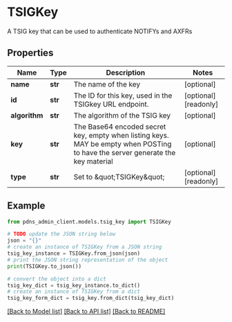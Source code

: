 # TSIGKey

A TSIG key that can be used to authenticate NOTIFYs and AXFRs

## Properties

Name | Type | Description | Notes
------------ | ------------- | ------------- | -------------
**name** | **str** | The name of the key | [optional] 
**id** | **str** | The ID for this key, used in the TSIGkey URL endpoint. | [optional] [readonly] 
**algorithm** | **str** | The algorithm of the TSIG key | [optional] 
**key** | **str** | The Base64 encoded secret key, empty when listing keys. MAY be empty when POSTing to have the server generate the key material | [optional] 
**type** | **str** | Set to \&quot;TSIGKey\&quot; | [optional] [readonly] 

## Example

```python
from pdns_admin_client.models.tsig_key import TSIGKey

# TODO update the JSON string below
json = "{}"
# create an instance of TSIGKey from a JSON string
tsig_key_instance = TSIGKey.from_json(json)
# print the JSON string representation of the object
print(TSIGKey.to_json())

# convert the object into a dict
tsig_key_dict = tsig_key_instance.to_dict()
# create an instance of TSIGKey from a dict
tsig_key_form_dict = tsig_key.from_dict(tsig_key_dict)
```
[[Back to Model list]](../README.md#documentation-for-models) [[Back to API list]](../README.md#documentation-for-api-endpoints) [[Back to README]](../README.md)


